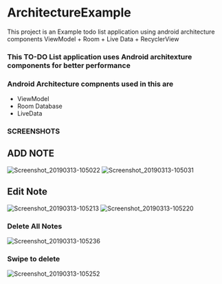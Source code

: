# ArchitectureExample
This project is an Example todo list application using android architecture components ViewModel + Room + Live Data + RecyclerView
### This TO-DO List application uses Android architexture components for better performance
### Android Architecture compnents used in this are
- ViewModel
- Room Database
- LiveData

### SCREENSHOTS
## ADD NOTE
![Screenshot_20190313-105022](https://user-images.githubusercontent.com/34384226/54256695-e0bc1b80-4582-11e9-8b35-c713aa3d45c4.png)
![Screenshot_20190313-105031](https://user-images.githubusercontent.com/34384226/54256697-e154b200-4582-11e9-8595-51d56c65bac2.png)
## Edit Note
![Screenshot_20190313-105213](https://user-images.githubusercontent.com/34384226/54256698-e154b200-4582-11e9-9db1-a9ed8761e88e.png)
![Screenshot_20190313-105220](https://user-images.githubusercontent.com/34384226/54256700-e1ed4880-4582-11e9-8326-b2db4773df58.png)
### Delete All Notes
![Screenshot_20190313-105236](https://user-images.githubusercontent.com/34384226/54256693-e0bc1b80-4582-11e9-8416-36b65ac58ae7.png)
### Swipe to delete
![Screenshot_20190313-105252](https://user-images.githubusercontent.com/34384226/54256694-e0bc1b80-4582-11e9-8d4a-ce8c59b746f0.png)
